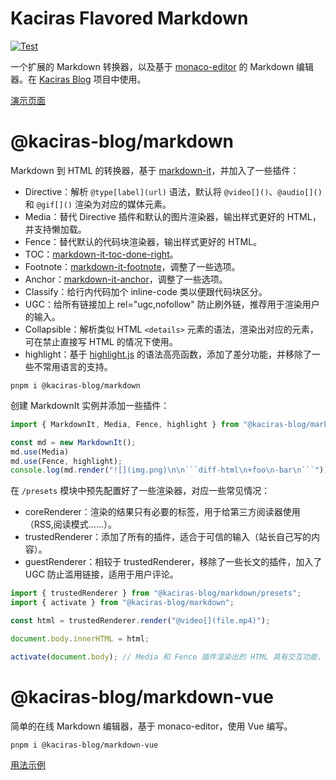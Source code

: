 # Kaciras Flavored Markdown

[![Test](https://github.com/kaciras-blog/markdown/actions/workflows/test.yml/badge.svg)](https://github.com/kaciras-blog/markdown/actions/workflows/test.yml)

一个扩展的 Markdown 转换器，以及基于 [monaco-editor](https://github.com/microsoft/monaco-editor) 的 Markdown 编辑器。在 [Kaciras Blog](https://blog.kaciras.com) 项目中使用。

[演示页面](https://kaciras-blog.github.io/markdown)

# @kaciras-blog/markdown

Markdown 到 HTML 的转换器，基于 [markdown-it](https://github.com/markdown-it/markdown-it)，并加入了一些插件：

* Directive：解析 `@type[label](url)` 语法，默认将 `@video[]()`、`@audio[]()` 和 `@gif[]()` 渲染为对应的媒体元素。
* Media：替代 Directive 插件和默认的图片渲染器，输出样式更好的 HTML，并支持懒加载。
* Fence：替代默认的代码块渲染器，输出样式更好的 HTML。
* TOC：[markdown-it-toc-done-right](https://github.com/nagaozen/markdown-it-toc-done-right)。
* Footnote：[markdown-it-footnote](https://github.com/markdown-it/markdown-it-footnote)，调整了一些选项。
* Anchor：[markdown-it-anchor](https://github.com/valeriangalliat/markdown-it-anchor)，调整了一些选项。
* Classify：给行内代码加个 inline-code 类以便跟代码块区分。
* UGC：给所有链接加上 rel="ugc,nofollow" 防止刷外链，推荐用于渲染用户的输入。
* Collapsible：解析类似 HTML `<details>` 元素的语法，渲染出对应的元素，可在禁止直接写 HTML 的情况下使用。
* highlight：基于 [highlight.js](https://github.com/highlightjs/highlight.js) 的语法高亮函数，添加了差分功能，并移除了一些不常用语言的支持。

```
pnpm i @kaciras-blog/markdown
```

创建 MarkdownIt 实例并添加一些插件：

```typescript
import { MarkdownIt, Media, Fence, highlight } from "@kaciras-blog/markdown/presets";

const md = new MarkdownIt();
md.use(Media)
md.use(Fence, highlight);
console.log(md.render("![](img.png)\n\n```diff-html\n+foo\n-bar\n```"));
```

在 `/presets` 模块中预先配置好了一些渲染器，对应一些常见情况：

* coreRenderer：渲染的结果只有必要的标签，用于给第三方阅读器使用（RSS,阅读模式……）。
* trustedRenderer：添加了所有的插件，适合于可信的输入（站长自己写的内容）。
* guestRenderer：相较于 trustedRenderer，移除了一些长文的插件，加入了 UGC 防止滥用链接，适用于用户评论。

```typescript
import { trustedRenderer } from "@kaciras-blog/markdown/presets";
import { activate } from "@kaciras-blog/markdown";

const html = trustedRenderer.render("@video[](file.mp4)");

document.body.innerHTML = html;

activate(document.body); // Media 和 Fence 插件渲染出的 HTML 具有交互功能，需要激活。
```

# @kaciras-blog/markdown-vue

简单的在线 Markdown 编辑器，基于 monaco-editor，使用 Vue 编写。

```
pnpm i @kaciras-blog/markdown-vue
```

[用法示例](./vue/demo/App.vue)
